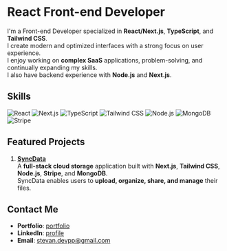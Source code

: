 # React Front-end Developer

I'm a Front-end Developer specialized in **React/Next.js**, **TypeScript**, and **Tailwind CSS**.  
I create modern and optimized interfaces with a strong focus on user experience.  
I enjoy working on **complex SaaS** applications, problem-solving, and continually expanding my skills.  
I also have backend experience with **Node.js** and **Next.js**.


## Skills

![React](https://raw.githubusercontent.com/marwin1991/profile-technology-icons/refs/heads/main/icons/react.png)
![Next.js](https://raw.githubusercontent.com/marwin1991/profile-technology-icons/refs/heads/main/icons/nextjs.png)
![TypeScript](https://raw.githubusercontent.com/marwin1991/profile-technology-icons/refs/heads/main/icons/typescript.png)
![Tailwind CSS](https://raw.githubusercontent.com/marwin1991/profile-technology-icons/refs/heads/main/icons/tailwind_css.png)
![Node.js](https://raw.githubusercontent.com/marwin1991/profile-technology-icons/refs/heads/main/icons/nodejs.png)
![MongoDB](https://raw.githubusercontent.com/marwin1991/profile-technology-icons/refs/heads/main/icons/mongodb.png)
![Stripe](https://raw.githubusercontent.com/marwin1991/profile-technology-icons/refs/heads/main/icons/stripe.png)



## Featured Projects

1. [**SyncData**](https://github.com/Stv-devl/SyncData)  
  A **full-stack cloud storage** application built with **Next.js**, **Tailwind CSS**, **Node.js**, **Stripe**, and **MongoDB**.  
   SyncData enables users to **upload, organize, share, and manage** their files.


## Contact Me

- **Portfolio**: [portfolio](https://www.stevandev.com/)  
- **LinkedIn**: [profile](https://www.linkedin.com/in/stevan-l-793141128/)  
- **Email**: [stevan.devpp@gmail.com](mailto:stevan.devpp@gmail.com)
